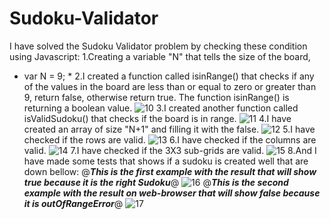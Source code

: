 # Sudoku-Validator
I have solved the Sudoku Validator problem by checking these condition using Javascript:
1.Creating a variable "N" that tells the size of the board,
* var N = 9; *
2.I created a function called isinRange() that checks if any of the values in the board are less than or equal to zero or greater than 9, return false,
otherwise return true. 
The function isinRange() is returning a boolean value.
![10](https://user-images.githubusercontent.com/44977687/167908880-f2c3cadf-dde4-40e8-a8d1-653765c0f87a.PNG)
3.I created another function called isValidSudoku() that checks if the board is in range.
![11](https://user-images.githubusercontent.com/44977687/167909412-bd45a626-ccc5-4cf0-ba75-da37fc53e594.PNG)
4.I have created an array of size "N+1" and filling it with the false.
![12](https://user-images.githubusercontent.com/44977687/167910185-8dda2f93-0e12-4369-b3d0-f210f95db790.PNG)
5.I have checked if the rows are valid.
![13](https://user-images.githubusercontent.com/44977687/167910512-0f8ebf67-f071-457f-b6b2-408a96fea104.PNG)
6.I have checked if the columns are valid.
![14](https://user-images.githubusercontent.com/44977687/167910899-c4326c5e-67e4-4bb3-8f2b-e7b677fbd2b2.PNG)
7.I have checked if the 3X3 sub-grids are valid.
![15](https://user-images.githubusercontent.com/44977687/167911253-d783d1a7-090e-4b4f-b823-d327870d3a1c.PNG)
8.And I have made some tests that shows if a sudoku is created well that are down bellow:
@***This is the first example with the result that will show true because it is the right Sudoku***@
![16](https://user-images.githubusercontent.com/44977687/167913325-888010a8-1201-4e4e-a4d0-502a2a7bb849.PNG)
@***This is the second example with the result on web-browser that will show false because it is outOfRangeError***@
![17](https://user-images.githubusercontent.com/44977687/167914188-f9df44bc-80a1-43ca-bf02-2102fb527f5d.PNG)

